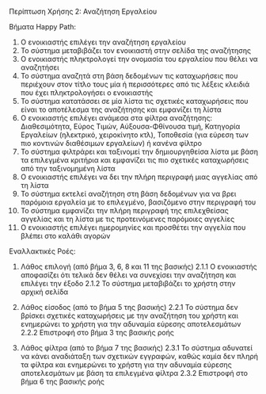 Περίπτωση Χρήσης 2: Αναζήτηση Εργαλείου

Βήματα Happy Path:
1.  Ο ενοικιαστής επιλέγει την αναζήτηση εργαλείου
2.  Το σύστημα μεταβιβάζει τον ενοικιαστή στην σελίδα της αναζήτησης 
3.  Ο ενοικιαστής πληκτρολογεί την ονομασία του εργαλείου που θέλει να αναζητήσει
4.  Το σύστημα αναζητά στη βάση δεδομένων τις καταχωρήσεις που περιέχουν στον τίτλο τους μία ή περισσότερες από τις λέξεις κλειδιά που έχει πληκτρολογήσει ο ενοικιαστής
5.  Το σύστημα κατατάσσει σε μία λίστα τις σχετικές καταχωρήσεις που είναι το αποτέλεσμα της αναζήτησης και εμφανίζει τη λίστα
6.  Ο ενοικιαστής επιλέγει ανάμεσα στα φίλτρα αναζήτησης: Διαθεσιμότητα, Εύρος Τιμών, Αύξουσα-Φθίνουσα τιμή, Κατηγορία Εργαλείων (ηλεκτρικό, χειροκίνητο κτλ), Τοποθεσία (για εύρεση των πιο κοντινών διαθέσιμων εργαλείων) ή κανένα φίλτρο
7.  Το σύστημα φιλτράρει και ταξινομεί την δημιουργηθείσα λίστα με βάση τα επιλεγμένα κριτήρια και εμφανίζει τις πιο σχετικές καταχωρήσεις από την ταξινομημένη λίστα 
8.  Ο ενοικιαστής επιλέγει να δει την πλήρη περιγραφή μιας αγγελίας από τη λίστα 
9.  Το σύστημα εκτελεί αναζήτηση στη βάση δεδομένων για να βρει παρόμοια εργαλεία με το επιλεγμένο, βασιζόμενο στην περιγραφή του
10. Το σύστημα εμφανίζει την πλήρη περιγραφή της επιλεχθείσας αγγελίας και τη λίστα με τις προτεινόμενες παρόμοιες αγγελίες 
11. Ο ενοικιαστής επιλέγει ημερομηνίες και προσθέτει την αγγελία που βλέπει στο καλάθι αγορών

Εναλλακτικές Ροές:
1. Λάθος επιλογή (από βήμα 3, 6, 8 και 11 της βασικής)
2.1.1 Ο ενοικιαστής αποφασίζει ότι τελικά δεν θέλει να συνεχίσει την αναζήτηση και επιλέγει την έξοδο
2.1.2 To σύστημα μεταβιβάζει το χρήστη στην αρχική σελίδα 

2. Λάθος είσοδος (από το βήμα 5 της βασικής)
2.2.1 Το σύστημα δεν βρίσκει σχετικές καταχωρήσεις με την αναζήτηση του χρήστη και ενημερώνει το χρήστη για την αδυναμία εύρεσης αποτελεσμάτων 
2.2.2 Επιστροφή στο βήμα 3 της βασικής ροής

3. Λάθος φίλτρα (από το βήμα 7 της βασικής)
2.3.1 Το σύστημα αδυνατεί να κάνει αναδιάταξη των σχετικών εγγραφών, καθώς καμία δεν πληρή τα φίλτρα και ενημερώνει το χρήστη για την αδυναμία εύρεσης αποτελεσμάτων με βάση τα επιλεγμένα φίλτρα
2.3.2 Επιστροφή στο βήμα 6 της βασικής ροής

